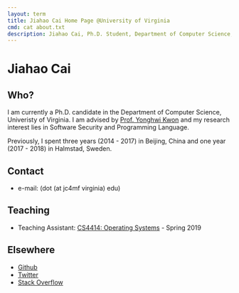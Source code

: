 ```yaml
---
layout: term
title: Jiahao Cai Home Page @University of Virginia
cmd: cat about.txt
description: Jiahao Cai, Ph.D. Student, Department of Computer Science, University of Virginia.
---
```


# Jiahao Cai

## Who?

I am currently a Ph.D. candidate in the Department of Computer Science, Univeristy of Virginia. I am advised by [Prof. Yonghwi Kwon](https://yonghwi-kwon.github.io) and my research interest lies in Software Security and Programming Language. 

Previously, I spent three years (2014 - 2017) in Beijing, China and one year (2017 - 2018) in Halmstad, Sweden.

## Contact
+ e-mail: (dot (at jc4mf virginia) edu)

## Teaching
+ Teaching Assistant: [CS4414: Operating Systems](https://www.cs.virginia.edu/~cr4bd/4414/S2019/) - Spring 2019

## Elsewhere
+ <a class = "dir" href="https://github.com/jiahao42">Github</a>
+ <a class = "dir" href="https://twitter.com/caterpillarous">Twitter</a>
+ <a class = "dir" href="https://stackoverflow.com/users/story/5685664">Stack Overflow</a>

